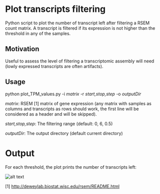 # Plot transcripts filtering

Python script to plot the number of transcript left after filtering a RSEM count matrix.
A transcript is filtered if its expression is not higher than the threshold in any of the samples.

## Motivation

Useful to assess the level of filtering a transcriptomic assembly will need (lowly expressed transcripts are often artifacts).

## Usage

python plot_TPM_values.py -i <i>matrix</i> -r <i>start,stop,step</i> -o <i>outputDir</i>

<i>matrix</i>: RSEM [1] matrix of gene expression (any matrix with samples as columns and transcripts as rows should work, the first line will be considered as a header and will be skipped).

<i>start,stop,step</i>: The filtering range (default: 0, 6, 0.5)

<i>outputDir</i>: The output directory (default current directory)

# Output 

For each threshold, the plot prints the number of transcripts left:

![alt text](https://raw.githubusercontent.com/MCorentin/plot_transcripts_filtering.py/master/Nb_transcripts_example.EXPR.matrix.png)



[1] http://deweylab.biostat.wisc.edu/rsem/README.html
